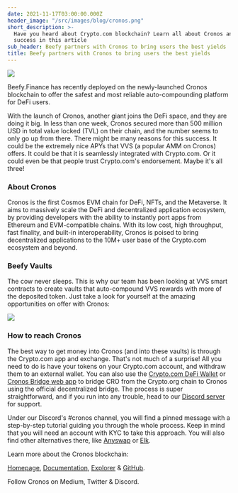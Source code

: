 ```yaml
---
date: 2021-11-17T03:00:00.000Z
header_image: "/src/images/blog/cronos.png"
short_description: >-
  Have you heard about Crypto.com blockchain? Learn all about Cronos and their
  success in this article
sub_header: Beefy partners with Cronos to bring users the best yields
title: Beefy partners with Cronos to bring users the best yields
---
```

![](/src/images/blog/cronos.png)

Beefy.Finance has recently deployed on the newly-launched Cronos blockchain to offer the safest and most reliable auto-compounding platform for DeFi users.

With the launch of Cronos, another giant joins the DeFi space, and they are doing it big. In less than one week, Cronos secured more than 500 million USD in total value locked (TVL) on their chain, and the number seems to only go up from there. There might be many reasons for this success. It could be the extremely nice APYs that VVS (a popular AMM on Cronos) offers. It could be that it is seamlessly integrated with Crypto.com. Or it could even be that people trust Crypto.com's endorsement. Maybe it's all three!

### About Cronos

Cronos is the first Cosmos EVM chain for DeFi, NFTs, and the Metaverse. It aims to massively scale the DeFi and decentralized application ecosystem, by providing developers with the ability to instantly port apps from Ethereum and EVM-compatible chains. With its low cost, high throughput, fast finality, and built-in interoperability, Cronos is poised to bring decentralized applications to the 10M+ user base of the Crypto.com ecosystem and beyond.

### Beefy Vaults

The cow never sleeps. This is why our team has been looking at VVS smart contracts to create vaults that auto-compound VVS rewards with more of the deposited token. Just take a look for yourself at the amazing opportunities on offer with Cronos:

![](/src/images/blog/cro3.png)

### How to reach Cronos

The best way to get money into Cronos (and into these vaults) is through the Crypto.com app and exchange. That's not much of a surprise! All you need to do is have your tokens on your Crypto.com account, and withdraw them to an external wallet. You can also use the [Crypto.com DeFi Wallet](https://crypto.com/defi-wallet) or [Cronos Bridge web app](https://cronos.crypto.org/bridge/) to bridge CRO from the Crypto.org chain to Cronos using the official decentralized bridge. The process is super straightforward, and if you run into any trouble, head to our [Discord server](https://beefy.finance/discord) for support.

Under our Discord's #cronos channel, you will find a pinned message with a step-by-step tutorial guiding you through the whole process. Keep in mind that you will need an account with KYC to take this approach. You will also find other alternatives there, like [Anyswap](https://anyswap.exchange/bridge) or [Elk](https://anyswap.exchange/#/router).

Learn more about the Cronos blockchain:

[Homepage](https://cronos.crypto.org/), [Documentation](https://cronos.crypto.org/docs), [Explorer](https://cronos-explorer.crypto.org) & [GitHub](https://github.com/crypto-org-chain/cronos).

Follow Cronos on Medium, Twitter & Discord.
